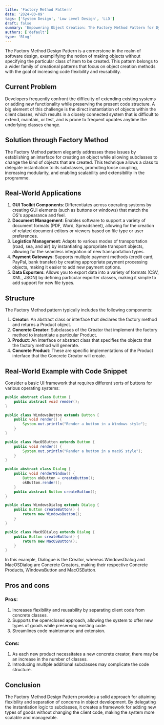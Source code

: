 ```yaml
---
title: 'Factory Method Pattern'
date: '2024-03-09'
tags: ['System Design', 'Low Level Design', 'LLD']
draft: false
summary: 'Empowering Object Creation: The Factory Method Pattern for Dynamic and Scalable System Design.'
authors: ['default']
type: 'Blog'
---
```


The Factory Method Design Pattern is a cornerstone in the realm of software design, exemplifying the notion of making objects without specifying the particular class of item to be created. This pattern belongs to a wider family of creational patterns that focus on object creation methods with the goal of increasing code flexibility and reusability.

## Current Problem

Developers frequently confront the difficulty of extending existing systems or adding new functionality while preserving the present code structure. A big element of this challenge is the direct instantiation of objects within the client classes, which results in a closely connected system that is difficult to extend, maintain, or test, and is prone to frequent updates anytime the underlying classes change.

## Solution through Factory Method

The Factory Method pattern elegantly addresses these issues by establishing an interface for creating an object while allowing subclasses to change the kind of objects that are created. This technique allows a class to delegate instantiation to its subclasses, promoting loose coupling, increasing modularity, and enabling scalability and extensibility in the programme.

## Real-World Applications

1. **GUI Toolkit Components**: Differentiates across operating systems by creating GUI elements (such as buttons or windows) that match the OS's appearance and feel.
2. **Document Management**: Enables software to support a variety of document formats (PDF, Word, Spreadsheet), allowing for the creation of related document editors or viewers based on file type or user preferences.
3. **Logistics Management**: Adapts to various modes of transportation (road, sea, and air) by instantiating appropriate transport objects, allowing for the seamless integration of new transportation types.
4. **Payment Gateways**: Supports multiple payment methods (credit card, PayPal, bank transfer) by creating appropriate payment processing objects, making it easier to add new payment options.
5. **Data Exporters**: Allows you to export data into a variety of formats (CSV, XML, JSON) by defining particular exporter classes, making it simple to add support for new file types.

## Structure

The Factory Method pattern typically includes the following components:

1. **Creator**: An abstract class or interface that declares the factory method and returns a Product object.
2. **Concrete Creator**: Subclasses of the Creator that implement the factory method to instantiate a particular Product.
3. **Product**: An interface or abstract class that specifies the objects that the factory method will generate.
4. **Concrete Product**: These are specific implementations of the Product interface that the Concrete Creator will create.

## Real-World Example with Code Snippet

Consider a basic UI framework that requires different sorts of buttons for various operating systems:

```Java
public abstract class Button {
    public abstract void render();
}

public class WindowsButton extends Button {
    public void render() {
        System.out.println("Render a button in a Windows style");
    }
}

public class MacOSButton extends Button {
    public void render() {
        System.out.println("Render a button in a macOS style");
    }
}

public abstract class Dialog {
    public void renderWindow() {
        Button okButton = createButton();
        okButton.render();
    }
    public abstract Button createButton();
}

public class WindowsDialog extends Dialog {
    public Button createButton() {
        return new WindowsButton();
    }
}

public class MacOSDialog extends Dialog {
    public Button createButton() {
        return new MacOSButton();
    }
}
```

In this example, Dialogue is the Creator, whereas WindowsDialog and MacOSDialog are Concrete Creators, making their respective Concrete Products, WindowsButton and MacOSButton.

## Pros and cons

### Pros:

1. Increases flexibility and reusability by separating client code from concrete classes.
2. Supports the open/closed approach, allowing the system to offer new types of goods while preserving existing code.
3. Streamlines code maintenance and extension.

### Cons:

1. As each new product necessitates a new concrete creator, there may be an increase in the number of classes.
2. Introducing multiple additional subclasses may complicate the code structure.

## Conclusion

The Factory Method Design Pattern provides a solid approach for attaining flexibility and separation of concerns in object development. By delegating the instantiation logic to subclasses, it creates a framework for adding new types of goods without changing the client code, making the system more scalable and manageable.
